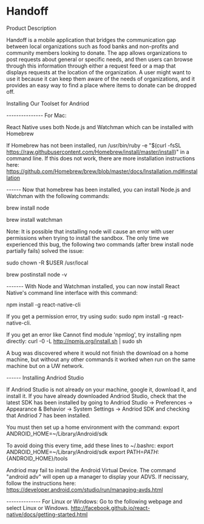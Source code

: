 # Handoff

Product Description

Handoff is a mobile application that bridges the communication gap between local organizations such as food banks and non-profits and community members looking to donate. The app allows organizations to post requests about general or specific needs, and then users can browse through this information through either a request feed or a map that displays requests at the location of the organization. A user might want to use it because it can keep them aware of the needs of organizations, and it provides an easy way to find a place where items to donate can be dropped off.

Installing Our Toolset for Andriod


--------------- For Mac:

React Native uses both Node.js and Watchman which can be installed with Homebrew

If Homebrew has not been installed, run 
/usr/bin/ruby -e "$(curl -fsSL https://raw.githubusercontent.com/Homebrew/install/master/install)"
in a command line. If this does not work, there are more installation instructions here:
https://github.com/Homebrew/brew/blob/master/docs/Installation.md#installation

------ Now that homebrew has been installed, you can install Node.js and Watchman with the following commands:

brew install node

brew install watchman

Note: It is possible that installing node will cause an error with user permissions when trying to install the sandbox. The only time we experienced this bug, the following two commands (after brew install node partially fails) solved the issue:

sudo chown -R $USER /usr/local

brew postinstall node -v
 
------- With Node and Watchman installed, you can now install React Native's command line interface with this command:

npm install -g react-native-cli

If you get a permission error, try using sudo: sudo npm install -g react-native-cli.

If you get an error like Cannot find module 'npmlog', try installing npm directly: curl -0 -L http://npmjs.org/install.sh | sudo sh

A bug was discovered where it would not finish the download on a home machine, but without any other commands it worked when run on the same machine but on a UW network.

------ Installing Andriod Studio

If Andriod Studio is not already on your machine, google it, download it, and install it. If you have already downloaded Andriod Studio, check that the latest SDK has been installed by going to Andriod Studio -> Preferences -> Appearance & Behavior -> System Settings -> Andriod SDK and checking that Andriod 7 has been installed.

You must then set up a home environment with the command:
export ANDROID_HOME=~/Library/Android/sdk

To avoid doing this every time, add these lines to ~/.bashrc:
export ANDROID_HOME=~/Library/Android/sdk
export PATH=${PATH}:${ANDROID_HOME}/tools

Andriod may fail to install the Android Virtual Device. The command "android adv" will open up a manager to display your ADVS.
If necissary, follow the instructions here:  https://developer.android.com/studio/run/managing-avds.html

-------------- For Linux or Windows:
Go to the following webpage and select Linux or Windows.
http://facebook.github.io/react-native/docs/getting-started.html


